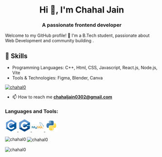 




<h1 align="center">Hi 👋, I'm   Chahal Jain </h1>
<h3 align="center">A passionate frontend developer </h3>

Welcome to my GitHub profile! 🚀 I'm a B.Tech student, passionate about Web Development and community building .

## 🚀 Skills

- Programming Languages: C++, Html, CSS, Javascript, React.js, Node.js, Vite
- Tools & Technologies: Figma, Blender, Canva




<p align="left"> <a href="https://github.com/ryo-ma/github-profile-trophy"><img src="https://github-profile-trophy.vercel.app/?username=chahal0 " alt="chahal0" /></a> </p> 

- 📫 How to reach me **chahaljain0302@gmail.com**



<h3 align="left">Languages and Tools:</h3>
<p align="left"> <a href="https://www.cprogramming.com/" target="_blank" rel="noreferrer"> <img src="https://raw.githubusercontent.com/devicons/devicon/master/icons/c/c-original.svg" alt="c" width="40" height="40"/> </a> <a href="https://www.w3schools.com/cpp/" target="_blank" rel="noreferrer"> <img src="https://raw.githubusercontent.com/devicons/devicon/master/icons/cplusplus/cplusplus-original.svg" alt="cplusplus" width="40" height="40"/> </a> <a href="https://www.mysql.com/" target="_blank" rel="noreferrer"> <img src="https://raw.githubusercontent.com/devicons/devicon/master/icons/mysql/mysql-original-wordmark.svg" alt="mysql" width="40" height="40"/> </a> <a href="https://www.python.org" target="_blank" rel="noreferrer"> <img src="https://raw.githubusercontent.com/devicons/devicon/master/icons/python/python-original.svg" alt="python" width="40" height="40"/> </a> </p>

<p><img align="left" src="https://github-readme-stats.vercel.app/api/top-langs?username=chahal0&show_icons=true&locale=en&layout=compact" alt="chahal0" /></p>

<p>&nbsp;<img align="center" src="https://github-readme-stats.vercel.app/api?username=chahal0&show_icons=true&locale=en" alt="chahal0" /></p>



<p><img align="center" src="https://github-readme-streak-stats.herokuapp.com/?user=chahal0&" alt="chahal0" /></p>





